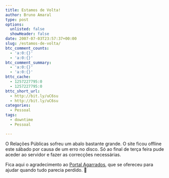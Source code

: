 ```yaml
---
title: Estamos de Volta!
author: Bruno Amaral
type: post
options:
  unlisted: false
  showHeader: false
date: 2007-07-03T23:57:37+00:00
slug: /estamos-de-volta/
btc_comment_counts:
  - 'a:0:{}'
  - 'a:0:{}'
btc_comment_summary:
  - 'a:0:{}'
  - 'a:0:{}'
bttc_cache:
  - 1257227795:0
  - 1257227795:0
bttc_short_url:
  - http://bit.ly/uC6su
  - http://bit.ly/uC6su
categories:
  - Pessoal
tags:
  - downtime
  - Pessoal

---
```

O Relações Públicas sofreu um abalo bastante grande. O site ficou offline este sábado por causa de um erro no disco. Só ao final de terça feira pude aceder ao servidor e fazer as correcções necessárias.

Fica aqui o agradecimento ao [Portal Agarrados][1], que se ofereceu para ajudar quando tudo parecia perdido. 🙂

 [1]: http://agarrados.org/